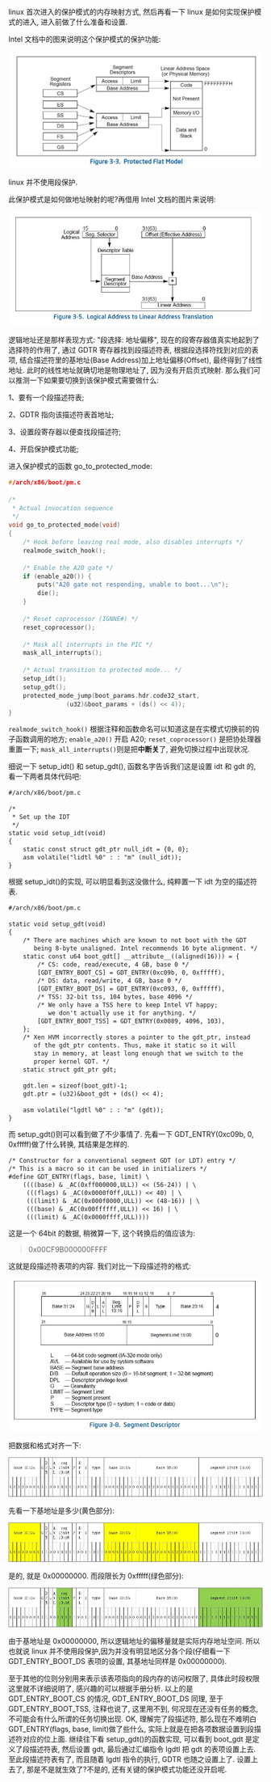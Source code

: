 linux 首次进入的保护模式的内存映射方式, 然后再看一下 linux 是如何实现保护模式的进入, 进入前做了什么准备和设置.

Intel 文档中的图来说明这个保护模式的保护功能:

![config](images/1.png)

linux 并不使用段保护.

此保护模式是如何做地址映射的呢?再借用 Intel 文档的图片来说明:

![config](images/2.png)

逻辑地址还是那样表现方式: "段选择: 地址偏移", 现在的段寄存器值真实地起到了选择符的作用了, 通过 GDTR 寄存器找到段描述符表, 根据段选择符找到对应的表项, 结合描述符里的基地址(Base Address)加上地址偏移(Offset), 最终得到了线性地址. 此时的线性地址就确切地是物理地址了, 因为没有开启页式映射. 那么我们可以推测一下如果要切换到该保护模式需要做什么:

1、要有一个段描述符表;

2、GDTR 指向该描述符表首地址;

3、设置段寄存器以便查找段描述符;

4、开启保护模式功能;

进入保护模式的函数 go\_to\_protected\_mode:

```cpp
#/arch/x86/boot/pm.c

/*
 * Actual invocation sequence
 */
void go_to_protected_mode(void)
{
    /* Hook before leaving real mode, also disables interrupts */
    realmode_switch_hook();

    /* Enable the A20 gate */
    if (enable_a20()) {
        puts("A20 gate not responding, unable to boot...\n");
        die();
    }

    /* Reset coprocessor (IGNNE#) */
    reset_coprocessor();

    /* Mask all interrupts in the PIC */
    mask_all_interrupts();

    /* Actual transition to protected mode... */
    setup_idt();
    setup_gdt();
    protected_mode_jump(boot_params.hdr.code32_start,
                (u32)&boot_params + (ds() << 4));
}
```

`realmode_switch_hook()` 根据注释和函数命名可以知道这是在实模式切换前的钩子函数调用的地方; `enable_a20()` 开启 A20; `reset_coprocessor()` 是把协处理器重置一下; `mask_all_interrupts()`则是把**中断关**了, 避免切换过程中出现状况.

细说一下 setup\_idt() 和 setup\_gdt(), 函数名字告诉我们这是设置 idt 和 gdt 的, 看一下两者具体代码吧:

```
#/arch/x86/boot/pm.c

/*
 * Set up the IDT
 */
static void setup_idt(void)
{
    static const struct gdt_ptr null_idt = {0, 0};
    asm volatile("lidtl %0" : : "m" (null_idt));
}
```

根据 setup\_idt()的实现, 可以明显看到这没做什么, 纯粹置一下 idt 为空的描述符表.

```
#/arch/x86/boot/pm.c

static void setup_gdt(void)
{
    /* There are machines which are known to not boot with the GDT
       being 8-byte unaligned. Intel recommends 16 byte alignment. */
    static const u64 boot_gdt[] __attribute__((aligned(16))) = {
        /* CS: code, read/execute, 4 GB, base 0 */
        [GDT_ENTRY_BOOT_CS] = GDT_ENTRY(0xc09b, 0, 0xfffff),
        /* DS: data, read/write, 4 GB, base 0 */
        [GDT_ENTRY_BOOT_DS] = GDT_ENTRY(0xc093, 0, 0xfffff),
        /* TSS: 32-bit tss, 104 bytes, base 4096 */
        /* We only have a TSS here to keep Intel VT happy;
           we don't actually use it for anything. */
        [GDT_ENTRY_BOOT_TSS] = GDT_ENTRY(0x0089, 4096, 103),
    };
    /* Xen HVM incorrectly stores a pointer to the gdt_ptr, instead
       of the gdt_ptr contents. Thus, make it static so it will
       stay in memory, at least long enough that we switch to the
       proper kernel GDT. */
    static struct gdt_ptr gdt;

    gdt.len = sizeof(boot_gdt)-1;
    gdt.ptr = (u32)&boot_gdt + (ds() << 4);

    asm volatile("lgdtl %0" : : "m" (gdt));
}
```

而 setup\_gdt()则可以看到做了不少事情了. 先看一下 GDT\_ENTRY(0xc09b, 0, 0xfffff)做了什么转换, 其结果是怎样的.

```
/* Constructor for a conventional segment GDT (or LDT) entry */
/* This is a macro so it can be used in initializers */
#define GDT_ENTRY(flags, base, limit) \
    ((((base) & _AC(0xff000000,ULL)) << (56-24)) | \
     (((flags) & _AC(0x0000f0ff,ULL)) << 40) | \
     (((limit) & _AC(0x000f0000,ULL)) << (48-16)) | \
     (((base) & _AC(0x00ffffff,ULL)) << 16) | \
     (((limit) & _AC(0x0000ffff,ULL))))
```

这是一个 64bit 的数据, 稍微算一下, 这个转换后的值应该为:

> 0x00CF9B000000FFFF

这就是段描述符表项的内容. 我们对比一下段描述符的格式:

![config](images/3.png)

把数据和格式对齐一下:

![config](images/4.png)

先看一下基地址是多少(黄色部分):

![config](images/5.png)

是的, 就是 0x00000000. 而段限长为 0xfffff(绿色部分):

![config](images/6.png)

由于基地址是 0x00000000, 所以逻辑地址的偏移量就是实际内存地址空间. 所以也就说 linux 并不使用段保护,因为并没有明显地区分各个段(仔细看一下 GDT\_ENTRY\_BOOT\_DS 表项的设置, 其基地址同样是 0x00000000).

至于其他的位则分别用来表示该表项指向的段内存的访问权限了, 具体此时段权限这里就不详细说明了, 感兴趣的可以根据手册分析. 以上的是 GDT\_ENTRY\_BOOT\_CS 的情况, GDT\_ENTRY\_BOOT\_DS 同理, 至于 GDT\_ENTRY\_BOOT\_TSS, 注释也说了, 这里用不到, 何况现在还没有任务的概念, 不可能会有什么所谓的任务切换出现. OK, 理解完了段描述符, 那么现在不难明白 GDT\_ENTRY(flags, base, limit)做了些什么, 实际上就是在把各项数据设置到段描述符对应的位上面. 继续往下看 setup\_gdt()的函数实现, 可以看到 boot\_gdt 是定义了段描述符表, 然后设置 gdt, 最后通过汇编指令 lgdtl 把 gdt 的表项设置上去. 至此段描述符表有了, 而且随着 lgdtl 指令的执行, GDTR 也随之设置上了. 设置上去了, 那是不是就生效了?不是的, 还有关键的保护模式功能还没开启呢.